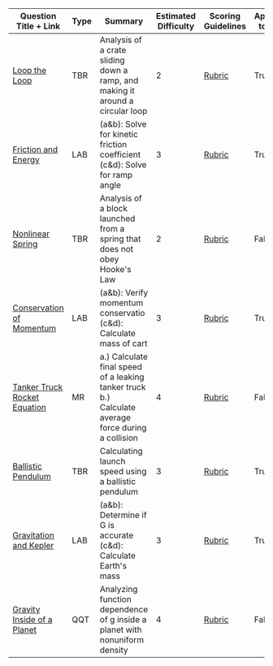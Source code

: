| Question Title + Link | Type | Summary | Estimated Difficulty | Scoring Guidelines | Applicable to AP 1? | Comments |
| --- | --- | --- | --- | --- | --- | --- |
| [Loop the Loop](./MECH-TBR-003%20(Loop%20the%20Loop)/index.md) | TBR | Analysis of a crate sliding down a ramp, and making it around a circular loop | 2 | [Rubric](./Scoring_Guidelines/(SG)%20MECH-TBR-003%20(Loop%20the%20Loop)/index.md) | True | Standard Problem |
| [Friction and Energy](./MECH-LAB-002%20(Friction%20and%20Energy)/index.md) | LAB | (a&b): Solve for kinetic friction coefficient (c&d): Solve for ramp angle | 3 | [Rubric](./Scoring_Guidelines/(SG)%20MECH-LAB-002%20(Friction%20and%20Energy)/index.md) | True | Utilizes the y-intercept, not the slope |
| [Nonlinear Spring](./MECH-TBR-004%20(Nonlinear%20Spring)/index.md) | TBR | Analysis of a block launched from a spring that does not obey Hooke's Law | 2 | [Rubric](./Scoring_Guidelines/(SG)%20MECH-TBR-004%20(Nonlinear%20Spring)/index.md) | False | Standard Problem |
| [Conservation of Momentum](./MECH-LAB-003%20(Conservation%20of%20Momentum)/index.md) | LAB | (a&b): Verify momentum conservatio (c&d): Calculate mass of cart | 3 | [Rubric](./Scoring_Guidelines/(SG)%20MECH-LAB-003%20(Conservation%20of%20Momentum)/index.md) | True | Uses multiple independent variables |
| [Tanker Truck Rocket Equation](./MECH-MR-003%20(Tanker%20Truck%20Rocket%20Equation)/index.md) | MR | a.) Calculate final speed of a leaking tanker truck b.) Calculate average force during a collision | 4 | [Rubric](./Scoring_Guidelines/(SG)%20MECH-MR-003%20(Tanker%20Truck%20Rocket%20Equation)/index.md) | False | Part (a.) is quite challenging due to non-constant mass |
| [Ballistic Pendulum](./MECH-TBR-005%20(Ballistic%20Pendulum)/index.md) | TBR | Calculating launch speed using a ballistic pendulum | 3 | [Rubric](./Scoring_Guidelines/(SG)%20MECH-TBR-005%20(Ballistic%20Pendulum)/index.md) | True | Standard Problem |
| [Gravitation and Kepler](./MECH-LAB-004%20(Gravitation%20and%20Kepler)/index.md) | LAB | (a&b): Determine if G is accurate (c&d): Calculate Earth's mass | 3 | [Rubric](./Scoring_Guidelines/(SG)%20MECH-LAB-004%20(Gravitation%20and%20Kepler)/index.md) | True | Unique setup of analyzing a simulation's value of G |
| [Gravity Inside of a Planet](./MECH-QQT-007%20(Gravity%20Inside%20Planet%20of%20Nonuniform%20Density)/index.md) | QQT | Analyzing function dependence of g inside a planet with nonuniform density | 4 | [Rubric](./Scoring_Guidelines/(SG)%20MECH-QQT-007%20(Gravity%20Inside%20a%20Planet%20of%20Nonuniform%20Density)/index.md) | False | This problem will likely be much easier for E&M students |
